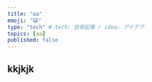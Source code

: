 ```yaml
---
title: "aa"
emoji: "😺"
type: "tech" # tech: 技術記事 / idea: アイデア
topics: [aa]
published: false
---
```

## kkjkjk